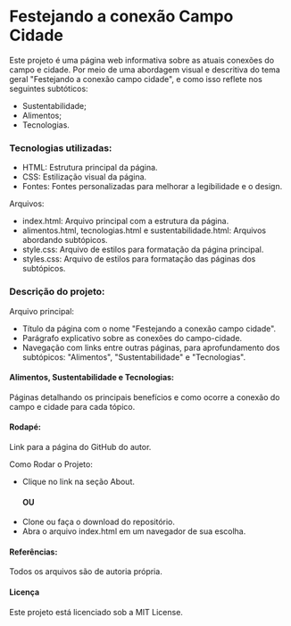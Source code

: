 # Festejando a conexão Campo Cidade
Este projeto é uma página web informativa sobre as atuais conexões do campo e cidade. Por meio de uma abordagem visual e descritiva do tema geral "Festejando a conexão campo cidade", e como isso reflete nos seguintes subtóticos:
* Sustentabilidade;
* Alimentos;
* Tecnologias.

### Tecnologias utilizadas:
* HTML: Estrutura principal da página.
* CSS: Estilização visual da página.
* Fontes: Fontes personalizadas para melhorar a legibilidade e o design.

Arquivos:
* index.html: Arquivo principal com a estrutura da página.
* alimentos.html, tecnologias.html e sustentabilidade.html: Arquivos abordando subtópicos.
* style.css: Arquivo de estilos para formatação da página principal.
* styles.css: Arquivo de estilos para formatação das páginas dos subtópicos.

### Descrição do projeto:
Arquivo principal:
* Título da página com o nome "Festejando a conexão campo cidade".
* Parágrafo explicativo sobre as conexões do campo-cidade.
* Navegação com links entre outras páginas, para aprofundamento dos subtópicos: "Alimentos", "Sustentabilidade" e "Tecnologias".

#### Alimentos, Sustentabilidade e Tecnologias: 

Páginas detalhando os principais benefícios e como ocorre a conexão do campo e cidade para cada tópico.

#### Rodapé:

Link para a página do GitHub do autor.

Como Rodar o Projeto:
* Clique no link na seção About.
  #### OU
* Clone ou faça o download do repositório.
* Abra o arquivo index.html em um navegador de sua escolha.



#### Referências:
Todos os arquivos são de autoria própria.

#### Licença
Este projeto está licenciado sob a MIT License.
